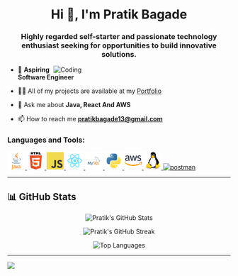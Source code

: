 
<h1 align="center">Hi 👋, I'm Pratik Bagade</h1>
<h3 align="center">Highly regarded self-starter and passionate technology enthusiast seeking for opportunities to build innovative solutions.</h3>
<img align="right" alt="Coding" width="400" src="https://cdn.dribbble.com/users/1162077/screenshots/3848914/programmer.gif"/>

- 🌱 **Aspiring Software Engineer**

- 👨‍💻 All of my projects are available at my [Portfolio](https://pratikbagade1.github.io/Portfolio/#projects)

- 💬 Ask me about **Java, React And AWS**

- 📫 How to reach me **pratikbagade13@gmail.com**


<h3 align="left">Languages and Tools:</h3>
<p align="left">
   <a href="https://www.w3schools.com/java/" target="_blank" rel="noreferrer"> <img src="https://raw.githubusercontent.com/github/explore/80688e429a7d4ef2fca1e82350fe8e3517d3494d/topics/java/java.png" alt="JAVA" width="40" height="40"/> </a>
   <a href="https://www.w3.org/html/" target="_blank" rel="noreferrer"> <img src="https://raw.githubusercontent.com/devicons/devicon/master/icons/html5/html5-original-wordmark.svg" alt="html5" width="40" height="40"/> </a>
   <a href="https://developer.mozilla.org/en-US/docs/Web/JavaScript" target="_blank" rel="noreferrer"> <img src="https://raw.githubusercontent.com/devicons/devicon/master/icons/javascript/javascript-original.svg" alt="javascript" width="40" height="40"/> </a>
  <a href="https://react.dev/" target="_blank" rel="noreferrer"> <img src="https://raw.githubusercontent.com/github/explore/80688e429a7d4ef2fca1e82350fe8e3517d3494d/topics/react/react.png" alt="react" width="40" height="40"/> </a><a href="https://www.w3schools.com/MySQL/default.asp" target="_blank" rel="noreferrer"> <img src="https://raw.githubusercontent.com/github/explore/80688e429a7d4ef2fca1e82350fe8e3517d3494d/topics/mysql/mysql.png" alt="mysql" width="40" height="40"/> </a>
<a href="https://www.python.org" target="_blank" rel="noreferrer"> <img src="https://raw.githubusercontent.com/devicons/devicon/master/icons/python/python-original.svg" alt="python" width="40" height="40"/> </a>
  <a href="https://aws.amazon.com" target="_blank" rel="noreferrer"> <img src="https://raw.githubusercontent.com/devicons/devicon/master/icons/amazonwebservices/amazonwebservices-original-wordmark.svg" alt="aws" width="40" height="40"/> </a>
  <a href="https://www.linux.org/" target="_blank" rel="noreferrer"> <img src="https://raw.githubusercontent.com/devicons/devicon/master/icons/linux/linux-original.svg" alt="linux" width="40" height="40"/> </a>    <a href="https://postman.com" target="_blank" rel="noreferrer"> <img src="https://www.vectorlogo.zone/logos/getpostman/getpostman-icon.svg" alt="postman" width="40" height="40"/> </a>
</p>



---

## 📊 GitHub Stats

<div align="center">

  ![Pratik's GitHub Stats](https://github-readme-stats.vercel.app/api?username=pratikbagade1&theme=darcula&hide_border=false&include_all_commits=false&count_private=false)
  
  ![Pratik's GitHub Streak](https://github-readme-streak-stats.herokuapp.com/?user=pratikbagade1&theme=darcula&hide_border=false)

  ![Top Languages](https://github-readme-stats.vercel.app/api/top-langs/?username=pratikbagade1&theme=darcula&hide_border=false&include_all_commits=false&count_private=false&layout=compact)
  
</div>

---
[![](https://visitcount.itsvg.in/api?id=pratikbagade1&icon=0&color=0)](https://github.com/PRATIKBAGADE1)








  




